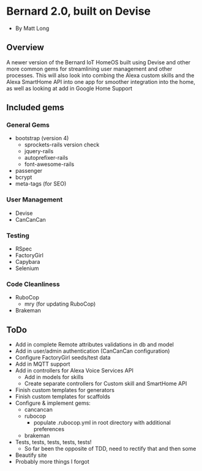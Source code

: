 # Bernard 2.0, built on Devise
- By Matt Long


## Overview

A newer version of the Bernard IoT HomeOS built using Devise and other more common gems for streamlining user management and other processes. This will also look into combing the Alexa custom skills and the Alexa SmartHome API into one app for smoother integration into the home, as well as looking at add in Google Home Support

## Included gems

### General Gems
- bootstrap (version 4)
  - sprockets-rails version check
  - jquery-rails
  - autoprefixer-rails
  - font-awesome-rails
- passenger
- bcrypt
- meta-tags (for SEO)

### User Management
- Devise
- CanCanCan

### Testing
- RSpec
- FactoryGirl
- Capybara
- Selenium

### Code Cleanliness
- RuboCop
  - mry (for updating RuboCop)
- Brakeman

## ToDo
- Add in complete Remote attributes validations in db and model
- Add in user/admin authentication (CanCanCan configuration)
- Configure FactoryGirl seeds/test data
- Add in MQTT support
- Add in controllers for Alexa Voice Services API
  - Add in models for skills
  - Create separate controllers for Custom skill and SmartHome API
- Finish custom templates for generators
- Finish custom templates for scaffolds
- Configure & implement gems:
  - cancancan
  - rubocop
    - populate .rubocop.yml in root directory with additional preferences
  - brakeman
- Tests, tests, tests, tests, tests!
  - So far been the opposite of TDD, need to rectify that and then some
- Beautify site
- Probably more things I forgot
